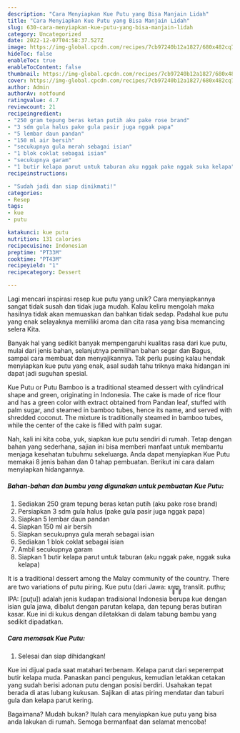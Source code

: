 ```yaml
---
description: "Cara Menyiapkan Kue Putu yang Bisa Manjain Lidah"
title: "Cara Menyiapkan Kue Putu yang Bisa Manjain Lidah"
slug: 630-cara-menyiapkan-kue-putu-yang-bisa-manjain-lidah
category: Uncategorized
date: 2022-12-07T04:58:37.527Z
image: https://img-global.cpcdn.com/recipes/7cb97240b12a1827/680x482cq70/kue-putu-foto-resep-utama.jpg
hideToc: false
enableToc: true
enableTocContent: false
thumbnail: https://img-global.cpcdn.com/recipes/7cb97240b12a1827/680x482cq70/kue-putu-foto-resep-utama.jpg
cover: https://img-global.cpcdn.com/recipes/7cb97240b12a1827/680x482cq70/kue-putu-foto-resep-utama.jpg
author: Admin
authorAv: notfound
ratingvalue: 4.7
reviewcount: 21
recipeingredient:
- "250 gram tepung beras ketan putih aku pake rose brand"
- "3 sdm gula halus pake gula pasir juga nggak papa"
- "5 lembar daun pandan"
- "150 ml air bersih"
- "secukupnya gula merah sebagai isian"
- "1 blok coklat sebagai isian"
- "secukupnya garam"
- "1 butir kelapa parut untuk taburan aku nggak pake nggak suka kelapa"
recipeinstructions:

- "Sudah jadi dan siap dinikmati!"
categories:
- Resep
tags:
- kue
- putu

katakunci: kue putu 
nutrition: 131 calories
recipecuisine: Indonesian
preptime: "PT33M"
cooktime: "PT43M"
recipeyield: "1"
recipecategory: Dessert

---
```





Lagi mencari inspirasi resep kue putu yang unik? Cara menyiapkannya sangat tidak susah dan tidak juga mudah. Kalau keliru mengolah maka hasilnya tidak akan memuaskan dan bahkan tidak sedap. Padahal kue putu yang enak selayaknya memiliki aroma dan cita rasa yang bisa memancing selera Kita.





Banyak hal yang sedikit banyak mempengaruhi kualitas rasa dari kue putu, mulai dari jenis bahan, selanjutnya pemilihan bahan segar dan Bagus, sampai cara membuat dan menyajikannya. Tak perlu pusing kalau hendak menyiapkan kue putu yang enak,      asal sudah tahu triknya maka hidangan ini dapat jadi suguhan spesial.














Kue Putu or Putu Bamboo is a traditional steamed dessert with cylindrical shape and green, originating in Indonesia. The cake is made of rice flour and has a green color with extract obtained from Pandan leaf, stuffed with palm sugar, and steamed in bamboo tubes, hence its name, and served with shredded coconut. The mixture is traditionally steamed in bamboo tubes, while the center of the cake is filled with palm sugar.






Nah, kali ini kita coba, yuk, siapkan kue putu sendiri di rumah. Tetap dengan bahan yang sederhana, sajian ini bisa memberi manfaat untuk membantu menjaga kesehatan tubuhmu sekeluarga. Anda dapat menyiapkan Kue Putu memakai 8 jenis bahan dan 0 tahap pembuatan. Berikut ini cara dalam menyiapkan hidangannya.

<!--inarticleads1-->

##### Bahan-bahan dan bumbu yang digunakan untuk pembuatan Kue Putu:

1. Sediakan 250 gram tepung beras ketan putih (aku pake rose brand)
1. Persiapkan 3 sdm gula halus (pake gula pasir juga nggak papa)
1. Siapkan 5 lembar daun pandan
1. Siapkan 150 ml air bersih
1. Siapkan secukupnya gula merah sebagai isian
1. Sediakan 1 blok coklat sebagai isian
1. Ambil secukupnya garam
1. Siapkan 1 butir kelapa parut untuk taburan (aku nggak pake, nggak suka kelapa)


It is a traditional dessert among the Malay community of the country. There are two variations of putu piring. Kue putu (dari Jawa: ꦥꦸꦛꦸ, translit. puthu; IPA: [puʈu]) adalah jenis kudapan tradisional Indonesia berupa kue dengan isian gula jawa, dibalut dengan parutan kelapa, dan tepung beras butiran kasar. Kue ini di kukus dengan diletakkan di dalam tabung bambu yang sedikit dipadatkan. 

<!--inarticleads2-->

##### Cara memasak Kue Putu:


1. Selesai dan siap dihidangkan!

Kue ini dijual pada saat matahari terbenam. Kelapa parut dari seperempat butir kelapa muda. Panaskan panci pengukus, kemudian letakkan cetakan yang sudah berisi adonan putu dengan posisi berdiri. Usahakan tepat berada di atas lubang kukusan. Sajikan di atas piring mendatar dan taburi gula dan kelapa parut kering. 

Bagaimana? Mudah bukan? Itulah cara menyiapkan kue putu yang bisa anda lakukan di rumah. Semoga bermanfaat dan selamat mencoba!
